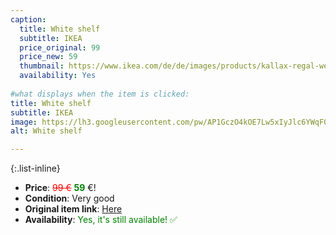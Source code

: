 ```yaml
---
caption:
  title: White shelf
  subtitle: IKEA
  price_original: 99
  price_new: 59
  thumbnail: https://www.ikea.com/de/de/images/products/kallax-regal-weiss__0601747_pe681619_s5.jpg
  availability: Yes
  
#what displays when the item is clicked:
title: White shelf
subtitle: IKEA
image: https://lh3.googleusercontent.com/pw/AP1GczO4kOE7Lw5xIyJlc6YWqFOke9YyJW3l8wfA6RBUxkX0oiORjw_sWklAdrUYa0VaE4VOJYYnHCl6spOD7aAIFRkuxALkRhC8xRlSmULZjIGOupQLJOiAblYWu-NgrJlXJlDQ_Iy0vl_ap0zckZ434KYWwQ=w1220-h1626-s-no-gm?authuser=0
alt: White shelf

---
```

{:.list-inline} 
- **Price**: <span style="color:red"><del>99 €</del></span> <span style="color:green">**59**</span> €!
- **Condition**: Very good
- **Original item link**: [Here](https://www.ikea.com/de/de/p/kallax-regal-weiss-10409932/)
- **Availability**: <span style='color:green'>Yes, it's still available! ✅</span>
